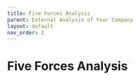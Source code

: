 ```yaml
---
title: Five Forces Analysis
parent: External Analysis of Your Company
layout: default
nav_order: 1
---
```

# Five Forces Analysis
